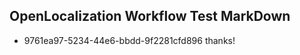 ## OpenLocalization Workflow Test MarkDown
* 9761ea97-5234-44e6-bbdd-9f2281cfd896 thanks!

<!--HONumber=Jul16_HO2-->


